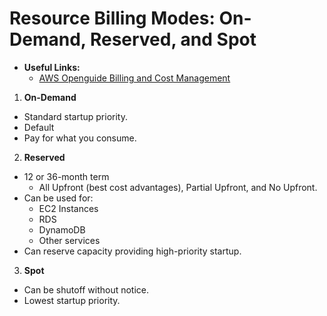 # Resource Billing Modes: On-Demand, Reserved, and Spot

* **Useful Links:**
  * [AWS Openguide Billing and Cost Management](https://github.com/open-guides/og-aws#billing-and-cost-management)

1. **On-Demand**
  
* Standard startup priority.
* Default
* Pay for what you consume.

2. **Reserved**
  
* 12 or 36-month term
  * All Upfront (best cost advantages), Partial Upfront, and No Upfront.
* Can be used for:
  * EC2 Instances
  * RDS
  * DynamoDB
  * Other services
* Can reserve capacity providing high-priority startup.

3. **Spot**

* Can be shutoff without notice.
* Lowest startup priority.
